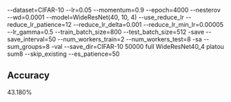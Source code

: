 --dataset=CIFAR-10 --lr=0.05 --momentum=0.9 --epoch=4000 --nesterov --wd=0.0001 --model=WideResNet(40, 10, 4) --use_reduce_lr --reduce_lr_patience=12 --reduce_lr_delta=0.001 --reduce_lr_min_lr=0.00005 --lr_gamma=0.5 --train_batch_size=800 --test_batch_size=512 -save --save_interval=50 --num_workers_train=2 --num_workers_test=8 -sa --sum_groups=8 -val --save_dir=CIFAR-10 50000 full WideResNet40_4 platou sum8 --skip_existing --es_patience=50
## Accuracy
 43.180%